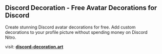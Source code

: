 ## Discord Decoration - Free Avatar Decorations for Discord

Create stunning Discord avatar decorations for free. Add custom decorations to your profile picture without spending money on Discord Nitro.

visit: <a href="https://discord-decoration.art/" rel="dofollow"><strong>discord-decoration.art</strong></a>
